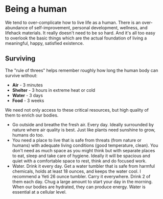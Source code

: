 # Being a human

We tend to over-complicate how to live life as a human. There is an over-abundance of self-improvement, personal development, wellness, and lifehack materials.  It really doesn't need to be so hard. And it's all too easy to overlook the basic things which are the actual foundation of living a meaningful, happy, satisfied existence.

## Surviving

The "rule of threes" helps remember roughly how long the human body can survive without:

- **Air** - 3 minutes
- **Shelter** - 3 hours in extreme heat or cold
- **Water** - 3 days
- **Food** - 3 weeks

We need not only access to these critical resources, but high quality of them to enrich our bodies.

- Go outside and breathe the fresh air. Every day. Ideally surrounded by nature where air quality is best. Just like plants need sunshine to grow, humans do too.
- You need a place to live that is safe from threats (from nature or humans) with adequate living conditions (good temperature, clean). You don't need as much space as you might think but with separate places to eat, sleep and take care of hygiene.  Ideally it will be spacious and quiet with a comfortable space to rest, think and do focused work.  
- Water. Drink it every day. Get a water tumbler that is safe from harmful chemicals, holds at least 18 ounces, and keeps the water cool. I recommend a Yeti 26 ounce tumbler.  Carry it everywhere. Drink 2 of them each day.  Chug a large amount to start your day in the morning.  When our bodies are hydrated, they can produce energy. Water is essential at a cellular level.
